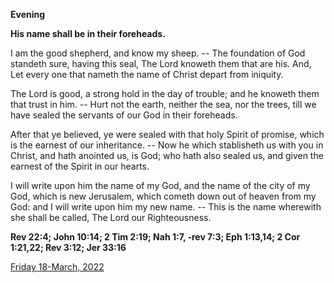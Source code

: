 **Evening**

**His name shall be in their foreheads.**
 
I am the good shepherd, and know my sheep. -- The foundation of God standeth sure, having this seal, The Lord knoweth them that are his. And, Let every one that nameth the name of Christ depart from iniquity.
 
The Lord is good, a strong hold in the day of trouble; and he knoweth them that trust in him. -- Hurt not the earth, neither the sea, nor the trees, till we have sealed the servants of our God in their foreheads.
 
After that ye believed, ye were sealed with that holy Spirit of promise, which is the earnest of our inheritance. -- Now he which stablisheth us with you in Christ, and hath anointed us, is God; who hath also sealed us, and given the earnest of the Spirit in our hearts.
 
I will write upon him the name of my God, and the name of the city of my God, which is new Jerusalem, which cometh down out of heaven from my God: and I will write upon him my new name. -- This is the name wherewith she shall be called, The Lord our Righteousness.  

**Rev 22:4; John 10:14; 2 Tim 2:19; Nah 1:7, ‑rev 7:3; Eph 1:13,14; 2 Cor 1:21,22; Rev 3:12; Jer 33:16**

[Friday 18-March, 2022](https://t.me/daily_light)
